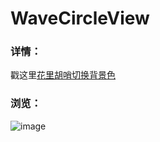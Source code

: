 # WaveCircleView

### 详情：
戳这里[花里胡哨切换背景色](http://xandone.pub/artDetails/160508140022571)

### 浏览：
![image](https://github.com/xandone/WaveCircleView/tree/master/pic/ezgif.com-gif-maker.gif)
